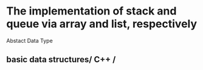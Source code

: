 # The implementation of stack and queue via array and list, respectively

Abstact Data Type 
## basic data structures/ C++ /

